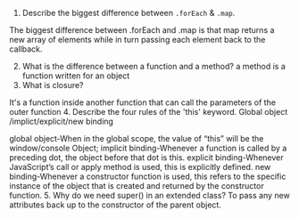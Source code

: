 1. Describe the biggest difference between `.forEach` & `.map`.

The biggest difference between .forEach and .map is that map returns a new array of elements while in turn passing each element back to the callback.

2. What is the difference between a function and a method?
a method is a function written for an object
3. What is closure?

It's a function inside another function that can call the parameters of the outer function
4. Describe the four rules of the 'this' keyword.
Global object
/implict/explicit/new binding

global object-When in the global scope, the value of “this” will be the window/console Object;
implicit binding-Whenever a function is called by a preceding dot, the object before that dot is this.
explicit binding-Whenever JavaScript’s call or apply method is used, this is explicitly defined.
new binding-Whenever a constructor function is used, this refers to the specific instance of the object that is created and returned by the constructor function.
5. Why do we need super() in an extended class?
To pass any new attributes back up to the constructor of the parent object.
